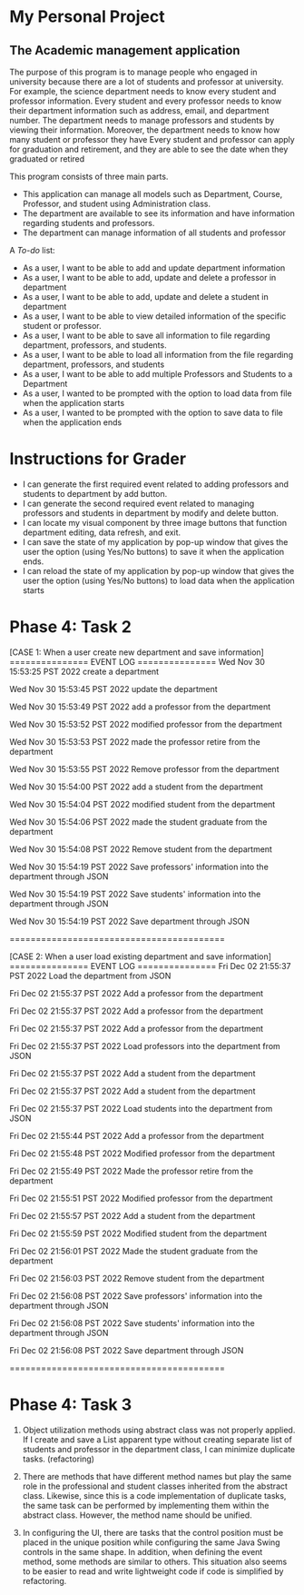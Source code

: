 # My Personal Project

## The Academic management application
The purpose of this program is to manage people who engaged in university because there are a lot of students and professor at university.
For example, the science department needs to know every student and professor information.
Every student and every professor needs to know their department information such as address, email, and department number. 
The department needs to manage professors and students by viewing their information. 
Moreover, the department needs to know how many student or professor they have
Every student and professor can apply for graduation and retirement, and they are able to see the date when they graduated or retired

This program consists of three main parts. 
- This application can manage all models such as Department, Course, Professor, and student using Administration class.
- The department are available to see its information and have information regarding students and professors.
- The department can manage information of all students and professor


A *To-do* list:
- As a user, I want to be able to add and update department information
- As a user, I want to be able to add, update and delete a professor in department
- As a user, I want to be able to add, update and delete a student in department
- As a user, I want to be able to view detailed information of the specific student or professor.
- As a user, I want to be able to save all information to file regarding department, professors, and students.
- As a user, I want to be able to load all information from the file regarding department, professors, and students
- As a user, I want to be able to add multiple Professors and Students to a Department
- As a user, I wanted to be prompted with the option to load data from file when the application starts 
- As a user, I wanted to be prompted with the option to save data to file when the application ends

# Instructions for Grader

- I can generate the first required event related to adding professors and students to department by add button.
- I can generate the second required event related to managing professors and students in department by modify and delete button.
- I can locate my visual component by three image buttons that function department editing, data refresh, and exit. 
- I can save the state of my application by pop-up window that gives the user the option (using Yes/No buttons) to save it when the application ends.
- I can reload the state of my application by pop-up window that gives the user the option (using Yes/No buttons) to load data when the application starts

# Phase 4: Task 2
[CASE 1: When a user create new department and save information]
=============== EVENT LOG ===============
Wed Nov 30 15:53:25 PST 2022
create a department

Wed Nov 30 15:53:45 PST 2022
update the department

Wed Nov 30 15:53:49 PST 2022
add a professor from the department

Wed Nov 30 15:53:52 PST 2022
modified professor from the department

Wed Nov 30 15:53:53 PST 2022
made the professor retire from the department

Wed Nov 30 15:53:55 PST 2022
Remove professor from the department

Wed Nov 30 15:54:00 PST 2022
add a student from the department

Wed Nov 30 15:54:04 PST 2022
modified student from the department

Wed Nov 30 15:54:06 PST 2022
made the student graduate from the department

Wed Nov 30 15:54:08 PST 2022
Remove student from the department

Wed Nov 30 15:54:19 PST 2022
Save professors' information into the department through JSON

Wed Nov 30 15:54:19 PST 2022
Save students' information into the department through JSON

Wed Nov 30 15:54:19 PST 2022
Save department through JSON

=========================================

[CASE 2: When a user load existing department and save information]
=============== EVENT LOG ===============
Fri Dec 02 21:55:37 PST 2022
Load the department from JSON

Fri Dec 02 21:55:37 PST 2022
Add a professor from the department

Fri Dec 02 21:55:37 PST 2022
Add a professor from the department

Fri Dec 02 21:55:37 PST 2022
Add a professor from the department

Fri Dec 02 21:55:37 PST 2022
Load professors into the department from JSON

Fri Dec 02 21:55:37 PST 2022
Add a student from the department

Fri Dec 02 21:55:37 PST 2022
Add a student from the department

Fri Dec 02 21:55:37 PST 2022
Load students into the department from JSON

Fri Dec 02 21:55:44 PST 2022
Add a professor from the department

Fri Dec 02 21:55:48 PST 2022
Modified professor from the department

Fri Dec 02 21:55:49 PST 2022
Made the professor retire from the department

Fri Dec 02 21:55:51 PST 2022
Modified professor from the department

Fri Dec 02 21:55:57 PST 2022
Add a student from the department

Fri Dec 02 21:55:59 PST 2022
Modified student from the department

Fri Dec 02 21:56:01 PST 2022
Made the student graduate from the department

Fri Dec 02 21:56:03 PST 2022
Remove student from the department

Fri Dec 02 21:56:08 PST 2022
Save professors' information into the department through JSON

Fri Dec 02 21:56:08 PST 2022
Save students' information into the department through JSON

Fri Dec 02 21:56:08 PST 2022
Save department through JSON

=========================================

# Phase 4: Task 3
1. Object utilization methods using abstract class was not properly applied. If I create and save a List<Person> apparent type without 
   creating separate list of students and professor in the department class, I can minimize duplicate tasks. (refactoring)

2. There are methods that have different method names but play the same role in the professional and student classes inherited from the abstract class.
   Likewise, since this is a code implementation of duplicate tasks, the same task can be performed by implementing them within the abstract class.
   However, the method name should be unified.

3. In configuring the UI, there are tasks that the control position must be placed in the unique position while configuring the same Java Swing controls in the same shape.
   In addition, when defining the event method, some methods are similar to others. 
   This situation also seems to be easier to read and write lightweight code if code is simplified by refactoring.